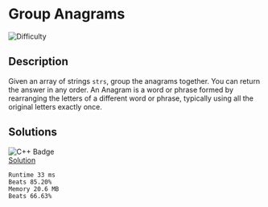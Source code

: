 # Group Anagrams

![Difficulty](https://img.shields.io/badge/-MEDIUM-orange)

## Description

Given an array of strings `strs`, group the anagrams together. You can return the answer in any order.
An Anagram is a word or phrase formed by rearranging the letters of a different word or phrase,
typically using all the original letters exactly once.

## Solutions
![C++ Badge](https://img.shields.io/badge/C%2B%2B-00599C?style=for-the-badge&logo=c%2B%2B&logoColor=white) \
[Solution](https://leetcode.com/problems/group-anagrams/submissions/912133954/)

	Runtime 33 ms
	Beats 85.20%
	Memory 20.6 MB
	Beats 66.63%